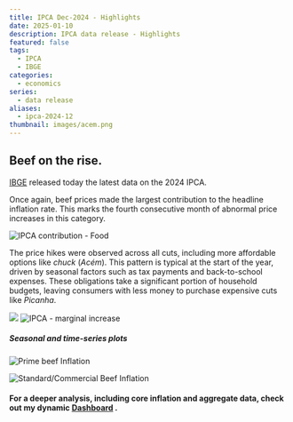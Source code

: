 ```yaml
---
title: IPCA Dec-2024 - Highlights
date: 2025-01-10
description: IPCA data release - Highlights
featured: false
tags:
  - IPCA
  - IBGE
categories:
  - economics
series:
  - data release
aliases:
  - ipca-2024-12
thumbnail: images/acem.png
---
```


## Beef on the rise.

[IBGE](https://www.ibge.gov.br/) released today the latest data on the 2024 IPCA.

Once again, beef prices made the largest contribution to the headline inflation rate. This marks the fourth consecutive month of abnormal price increases in this category.

![IPCA contribution - Food](/linearsim/post/images/ipca-202412/file-20250110183128919.png)

The price hikes were observed across all cuts, including more affordable options like _chuck_ (_Acém_). This pattern is typical at the start of the year, driven by seasonal factors such as tax payments and back-to-school expenses. These obligations take a significant portion of household budgets, leaving consumers with less money to purchase expensive cuts like _Picanha_.

![](/linearsim/post/images/ipca-202412/file-20250110183635141.png)
![IPCA - marginal increase](/linearsim/post/images/ipca-202412/file-20250110183615957.png)

##### Seasonal and time-series plots
![Prime beef Inflation](/linearsim/post/images/ipca-202412/file-20250110183340873.png)


![Standard/Commercial Beef Inflation](/linearsim/post/images/ipca-202412/file-20250110183402871.png)

#### For a deeper analysis, including core inflation and aggregate data, check out my dynamic [Dashboard](https://lfpazevedo.pythonanywhere.com) .

